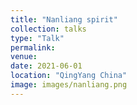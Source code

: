 ```yaml
---
title: "Nanliang spirit"
collection: talks
type: "Talk"
permalink: 
venue: 
date: 2021-06-01
location: "QingYang China"
image: images/nanliang.png
---
```

